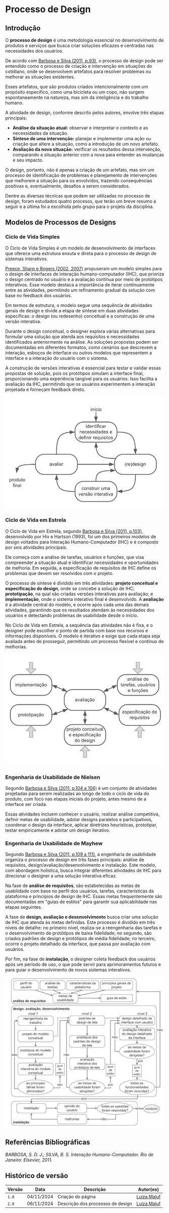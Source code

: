 # __Processo de Design__

## __Introdução__

O __processo de design__ é uma metodologia essencial no desenvolvimento de produtos e serviços que
busca criar soluções eficazes e centradas nas necessidades dos usuários.

De acordo com [Barbosa e Silva (2011, p.93)](../assets/referencias/o_que_e_design01.png), o processo de design pode ser entendido como o processo de criação e intervenção em situações do cotidiano, onde se desenvolvem artefatos para resolver problemas ou melhorar as situações existentes.

Esses artefatos, que são produtos criados intencionalmente com um propósito específico, como uma bicicleta ou um copo, não surgem espontaneamente na natureza, mas sim da inteligência e do trabalho humano.

A atividade de design, conforme descrito pelos autores, envolve três etapas principais:

- __Análise da situação atual:__ observar e interpretar o contexto e as necessidades da situação.
- __Síntese de uma intervenção:__ planejar e implementar uma ação ou criação que altere a situação, como a introdução de um novo artefato.
- __Avaliação da nova situação:__ verificar os resultados dessa intervenção, comparando a situação anterior com a nova para entender as mudanças e seu impacto.

O design, portanto, não é apenas a criação de um artefato, mas sim um processo de identificação de problemas e planejamento de intervenções que melhorem a situação para os envolvidos, trazendo consequências positivas e, eventualmente, desafios a serem considerados.

Dentre as diversas técnicas que podem ser utilizadas no processo de design, foram estudados quatro procesos, que terão um breve resumo a seguir e a última foi a escolhida pelo grupo para o projeto da disciplina.

## __Modelos de Processos de Designs__

### Ciclo de Vida Simples

O Ciclo de Vida Simples é um modelo de desenvolvimento de interfaces que oferece uma estrutura enxuta e direta para o processo de design de sistemas interativos.

[Preece, Sharp e Rogers (2002, 2007)](../assets/referencias/ciclo_vida_simples.png) propuseram um modelo simples para o design de interfaces de interação humano-computador (IHC), que prioriza o design centrado no usuário e a avaliação contínua por meio de protótipos interativos. Esse modelo destaca a importância de iterar continuamente entre as atividades, permitindo um refinamento gradual da solução com base no feedback dos usuários.

Em termos de estrutura, o modelo segue uma sequência de atividades gerais de design e divide a etapa de síntese em duas atividades específicas: o design (ou redesenho) conceitual e a construção de uma versão interativa. 

Durante o design conceitual, o designer explora várias alternativas para formular uma solução que atenda aos requisitos e necessidades identificados anteriormente na análise. As soluções propostas podem ser documentadas em diferentes formatos, como cenários que descrevem a interação, esboços de interface ou outros modelos que representem a interface e a interação do usuário com o sistema.

A construção de versões interativas é essencial para testar e validar essas propostas de solução, pois os protótipos simulam a interface final, proporcionando uma experiência tangível para os usuários. Isso facilita a avaliação da IHC, permitindo que os usuários experimentem a interação projetada e forneçam feedback direto.

![ciclo de vida simples](../assets/referencias/ciclo_simples_esquema.png)

### Ciclo de Vida em Estrela

O Ciclo de Vida em Estrela, segundo [Barbosa e Silva (2011, p.103)](../assets/referencias/ciclo_estrela.png), desenvolvido por Hix e Hartson (1993), foi um dos primeiros modelos de design voltados para Interação Humano-Computador (IHC) e é composto por seis atividades principais. 

Ele começa com a análise de tarefas, usuários e funções, que visa compreender a situação atual e identificar necessidades e oportunidades de melhoria. Em seguida, a especificação de requisitos de IHC define os problemas que devem ser resolvidos com o projeto.

O processo de síntese é dividido em três atividades: __projeto conceitual e especificação do design__, onde se concebe a solução de IHC; __prototipação__, na qual são criadas versões interativas para avaliação; e __implementação__, onde o sistema interativo final é desenvolvido. A __avaliação__ é a atividade central do modelo, e ocorre após cada uma das demais atividades, garantindo que os resultados atendam às necessidades dos usuários e detectando problemas de usabilidade desde o início.

No Ciclo de Vida em Estrela, a sequência das atividades não é fixa, e o designer pode escolher o ponto de partida com base nos recursos e informações disponíveis. O modelo é iterativo e exige que cada etapa seja avaliada antes de prosseguir, permitindo um processo flexível e contínuo de melhorias.

![Ciclo de Vida em Estrela](../assets/referencias/ciclo_estrela_esquema.png)

### Engenharia de Usabilidade de Nielsen

Segundo [Barbosa e Silva (2011, p.104 a 106)](../assets/referencias/eng_usab_nielsen.png) é um conjunto de atividades projetadas para serem realizadas ao longo de todo o ciclo de vida do produto, com foco nas etapas iniciais do projeto, antes mesmo de a interface ser criada. 

Essas atividades incluem conhecer o usuário, realizar análise competitiva, definir metas de usabilidade, adotar designs paralelos e participativos, coordenar o design da interface, aplicar diretrizes heurísticas, prototipar, testar empiricamente e adotar um design iterativo.

### Engenharia de Usabilidade de Mayhew

Segundo [Barbosa e Silva (2011, p.109 a 111)](../assets/referencias/eng_usab_mayhew.png), a engenharia de usabilidade organiza o processo de design em três fases principais: análise de requisitos, design/avaliação/desenvolvimento e instalação. Este modelo, com abordagem holística, busca integrar diferentes atividades de IHC para direcionar o designer a uma solução interativa eficaz.

Na fase de __análise de requisitos__, são estabelecidas as metas de usabilidade com base no perfil dos usuários, tarefas, características da plataforma e princípios de design de IHC. Essas metas frequentemente são documentadas em "guias de estilos" para garantir sua aplicabilidade nas etapas seguintes.

A fase de __design, avaliação e desenvolvimento__ busca criar uma solução de IHC que atenda às metas definidas. Este processo é dividido em três níveis de detalhe: no primeiro nível, realiza-se a reengenharia das tarefas e o desenvolvimento de protótipos de baixa fidelidade; no segundo, são criados padrões de design e protótipos de média fidelidade; no terceiro, ocorre o projeto detalhado da interface, que passa por avaliação com usuários.

Por fim, na fase de __instalação__, o designer coleta feedback dos usuários após um período de uso, o que pode servir para aprimoramentos futuros e para guiar o desenvolvimento de novos sistemas interativos.

![Engenharia de Usabilidade de Mayhew Esquema](../assets/referencias/eng_usb_mayhew_esquema.png)


## Referências Bibliográficas

_BARBOSA, S. D. J.; SILVA, B. S. Interação Humano-Computador. Rio de Janeiro: Elsevier, 2011._

## Histórico de versão

| Versão |    Data    |      Descrição      |             Autor(es)                        |
|--------|------------|---------------------|----------------------------------------------|
| `1.0`  | 04/11/2024 | Criação do página   | [Luiza Maluf](https://github.com/LuizaMaluf) |
| `2.0`  | 06/11/2024 | Descrição dos processos de design | [Luiza Maluf](https://github.com/LuizaMaluf) |